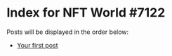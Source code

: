 # Index for NFT World #7122
Posts will be displayed in the order below:

- [Your first post](./001-first.md)

